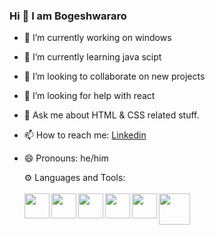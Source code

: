 ### Hi 👋 I am Bogeshwararo

- 🔭 I’m currently working on windows
- 🌱 I’m currently learning java scipt
- 👯 I’m looking to collaborate on new projects
- 🤔 I’m looking for help with react
- 💬 Ask me about HTML & CSS related stuff.
- 📫 How to reach me: [Linkedin](https://www.linkedin.com/in/bogesh-wararao-760530221/) 
- 😄 Pronouns: he/him
   
  ⚙️ Languages and Tools:
  <br>
  <br>
  <a href="https://www.codeblocks.org/downloads/" target='_blank'><img bottom=30px width=40px align=left src="https://th.bing.com/th/id/OIP.96hD_BAVqME5FjeQgQS0pgHaIi?w=167&h=193&c=7&r=0&o=5&pid=1.7"></a>
  <a href="https://sourceforge.net/projects/orwelldevcpp/" target='_blank'><img bottom=30px width=40px align=left src="https://th.bing.com/th/id/OIP.aL5DlB-SN-ao86qbUCO7oAHaHa?w=167&h=180&c=7&r=0&o=5&pid=1.7"></a>
<a href="https://code.visualstudio.com/Download" target='_blank'><img bottom=30px width=40px align=left src="https://th.bing.com/th/id/OIP.MQOaU6tX8AtO_zP7e8-i6AHaHa?w=211&h=211&c=7&r=0&o=5&pid=1.7"></a>
<a href="https://code.visualstudio.com/Download" target='_blank'><img bottom=30px width=40px align=left src="https://th.bing.com/th/id/OIP.deTW1aD2uPTkAw-bAFEcpwHaHa?w=172&h=180&c=7&r=0&o=5&pid=1.7"></a>
<a href="https://code.visualstudio.com/Download" target='_blank'><img bottom=30px width=40px align=left src="https://th.bing.com/th/id/OIP.5RboYI2uHwFzELiFze7rZwAAAA?w=171&h=180&c=7&r=0&o=5&pid=1.7"></a>
<a href="https://code.visualstudio.com/Download" target='_blank'><img bottom=30px width=50px align=left src="https://th.bing.com/th/id/OIP.P8Fbi-c793WjmMspma-tPAHaHa?pid=ImgDet&w=193&h=193&c=7"></a>
